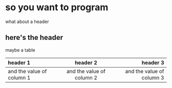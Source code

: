 # so you want to program

what about a header

## here's the header

maybe a table

| header 1                  |         header 2          |                  header 3 |
| :------------------------ | :-----------------------: | ------------------------: |
| and the value of column 1 | and the value of column 2 | and the value of column 3 |
